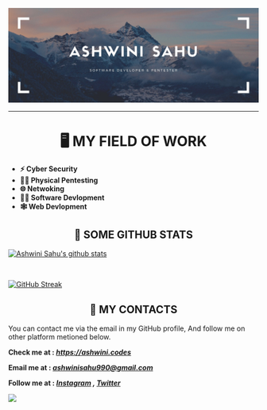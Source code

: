 ![Header image](https://raw.githubusercontent.com/ASHWIN990/ASHWIN990/master/Image/Banner.jpg)

<hr>

<h1 align="center">🖥️ MY FIELD OF WORK</h1>

* **⚡ Cyber Security**
* **👨‍🔬 Physical Pentesting**
* **🌐 Netwoking**
* **👨‍💻 Software Devlopment**
* **🕸️ Web Devlopment**


<h2 align="center">📜 SOME GITHUB STATS </h1>

[![Ashwini Sahu's github stats](https://github-readme-stats.vercel.app/api?username=ASHWIN990&hide=contribs&show_icons=true&theme=dark)](https://github.com/ASHWIN990)

<br>

[![GitHub Streak](https://github-readme-streak-stats.herokuapp.com/?user=ASHWIN990&theme=dark)](https://github.com/ASHWIN990)


<h2 align="center">🤙 MY CONTACTS</h1>

You can contact me via the email in my GitHub profile, And follow me on other platform metioned below.

**Check me at : *https://ashwini.codes***

**Email me at : *ashwinisahu990@gmail.com***

**Follow me at : *[Instagram](https://instagram.com/kumar_ashwin_sahu) , [Twitter](https://twitter.com/ashwinisahu990)***

![](https://komarev.com/ghpvc/?username=ASHWIN990)

